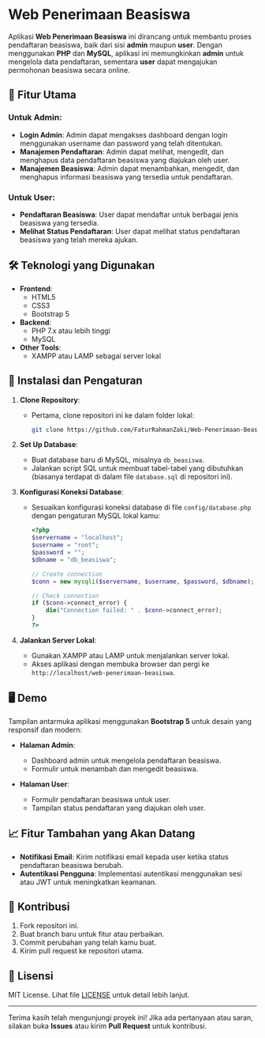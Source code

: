 # Web Penerimaan Beasiswa

Aplikasi **Web Penerimaan Beasiswa** ini dirancang untuk membantu proses pendaftaran beasiswa, baik dari sisi **admin** maupun **user**. Dengan menggunakan **PHP** dan **MySQL**, aplikasi ini memungkinkan **admin** untuk mengelola data pendaftaran, sementara **user** dapat mengajukan permohonan beasiswa secara online.

## 🎯 Fitur Utama

### Untuk **Admin**:
- **Login Admin**: Admin dapat mengakses dashboard dengan login menggunakan username dan password yang telah ditentukan.
- **Manajemen Pendaftaran**: Admin dapat melihat, mengedit, dan menghapus data pendaftaran beasiswa yang diajukan oleh user.
- **Manajemen Beasiswa**: Admin dapat menambahkan, mengedit, dan menghapus informasi beasiswa yang tersedia untuk pendaftaran.

### Untuk **User**:
- **Pendaftaran Beasiswa**: User dapat mendaftar untuk berbagai jenis beasiswa yang tersedia.
- **Melihat Status Pendaftaran**: User dapat melihat status pendaftaran beasiswa yang telah mereka ajukan.
  
## 🛠️ Teknologi yang Digunakan

- **Frontend**: 
  - HTML5
  - CSS3
  - Bootstrap 5
- **Backend**:
  - PHP 7.x atau lebih tinggi
  - MySQL
- **Other Tools**:
  - XAMPP atau LAMP sebagai server lokal

## 🚀 Instalasi dan Pengaturan

1. **Clone Repository**:
   - Pertama, clone repositori ini ke dalam folder lokal:
     ```bash
     git clone https://github.com/FaturRahmanZaki/Web-Penerimaan-Beasiswa
     ```

2. **Set Up Database**:
   - Buat database baru di MySQL, misalnya `db_beasiswa`.
   - Jalankan script SQL untuk membuat tabel-tabel yang dibutuhkan (biasanya terdapat di dalam file `database.sql` di repositori ini).

3. **Konfigurasi Koneksi Database**:
   - Sesuaikan konfigurasi koneksi database di file `config/database.php` dengan pengaturan MySQL lokal kamu:
     ```php
     <?php
     $servername = "localhost";
     $username = "root";
     $password = "";
     $dbname = "db_beasiswa";

     // Create connection
     $conn = new mysqli($servername, $username, $password, $dbname);

     // Check connection
     if ($conn->connect_error) {
         die("Connection failed: " . $conn->connect_error);
     }
     ?>
     ```

4. **Jalankan Server Lokal**:
   - Gunakan XAMPP atau LAMP untuk menjalankan server lokal.
   - Akses aplikasi dengan membuka browser dan pergi ke `http://localhost/web-penerimaan-beasiswa`.

## 🖥️ Demo

Tampilan antarmuka aplikasi menggunakan **Bootstrap 5** untuk desain yang responsif dan modern:

- **Halaman Admin**:
  - Dashboard admin untuk mengelola pendaftaran beasiswa.
  - Formulir untuk menambah dan mengedit beasiswa.

- **Halaman User**:
  - Formulir pendaftaran beasiswa untuk user.
  - Tampilan status pendaftaran yang diajukan oleh user.

## 📈 Fitur Tambahan yang Akan Datang

- **Notifikasi Email**: Kirim notifikasi email kepada user ketika status pendaftaran beasiswa berubah.
- **Autentikasi Pengguna**: Implementasi autentikasi menggunakan sesi atau JWT untuk meningkatkan keamanan.

## 🔧 Kontribusi

1. Fork repositori ini.
2. Buat branch baru untuk fitur atau perbaikan.
3. Commit perubahan yang telah kamu buat.
4. Kirim pull request ke repositori utama.

## 📄 Lisensi

MIT License. Lihat file [LICENSE](LICENSE) untuk detail lebih lanjut.

---

Terima kasih telah mengunjungi proyek ini! Jika ada pertanyaan atau saran, silakan buka **Issues** atau kirim **Pull Request** untuk kontribusi.
